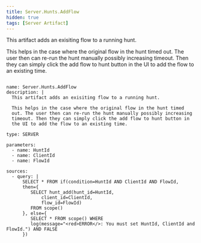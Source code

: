 ```yaml
---
title: Server.Hunts.AddFlow
hidden: true
tags: [Server Artifact]
---
```


This artifact adds an exisiting flow to a running hunt.

This helps in the case where the original flow in the hunt timed
out. The user then can re-run the hunt manually possibly increasing
timeout. Then they can simply click the add flow to hunt button in
the UI to add the flow to an existing time.


<pre><code class="language-yaml">
name: Server.Hunts.AddFlow
description: |
  This artifact adds an exisiting flow to a running hunt.

  This helps in the case where the original flow in the hunt timed
  out. The user then can re-run the hunt manually possibly increasing
  timeout. Then they can simply click the add flow to hunt button in
  the UI to add the flow to an existing time.

type: SERVER

parameters:
  - name: HuntId
  - name: ClientId
  - name: FlowId

sources:
  - query: |
      SELECT * FROM if(condition=HuntId AND ClientId AND FlowId,
      then={
         SELECT hunt_add(hunt_id=HuntId,
             client_id=ClientId,
             flow_id=FlowId)
         FROM scope()
      }, else={
         SELECT * FROM scope() WHERE
         log(message=&quot;&lt;red&gt;ERROR&lt;/&gt;: You must set HuntId, ClientId and FlowId.&quot;) AND FALSE
      })

</code></pre>

